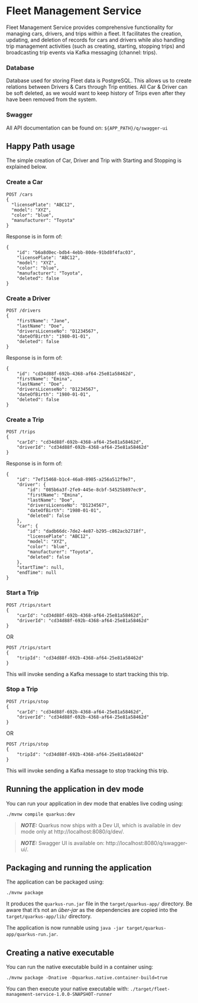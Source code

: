 # Fleet Management Service

Fleet Management Service provides comprehensive functionality for managing cars, drivers, and trips within a fleet. It facilitates the creation, updating, and deletion of records for cars and drivers while also handling trip management activities (such as creating, starting, stopping trips) and broadcasting trip events via Kafka messaging (channel: trips).

### Database
Database used for storing Fleet data is PostgreSQL. This allows us to create relations between Drivers & Cars through Trip entities. All Car & Driver can be soft deleted, as we would want to keep history of Trips even after they have been removed from the system.

### Swagger
All API documentation can be found on:
`${APP_PATH}/q/swagger-ui`

## Happy Path usage
The simple creation of Car, Driver and Trip with Starting and Stopping is explained below.

### Create a Car
```
POST /cars
{
  "licensePlate": "ABC12",
  "model": "XYZ",
  "color": "blue",
  "manufacturer": "Toyota"
}

```
Response is in form of:
```
{
    "id": "b6a8d0ec-bdb4-4ebb-80de-91bd8f4fac03",
    "licensePlate": "ABC12",
    "model": "XYZ",
    "color": "blue",
    "manufacturer": "Toyota",
    "deleted": false
}
```


### Create a Driver
```
POST /drivers
{
    "firstName": "Jane",
    "lastName": "Doe",
    "driversLicenseNo": "D1234567",
    "dateOfBirth": "1980-01-01",
    "deleted": false
}
```
Response is in form of:
```
{
    "id": "cd34d88f-692b-4368-af64-25e81a58462d",
    "firstName": "Emina",
    "lastName": "Doe",
    "driversLicenseNo": "D1234567",
    "dateOfBirth": "1980-01-01",
    "deleted": false
}
```

### Create a Trip
```
POST /trips
{
    "carId": "cd34d88f-692b-4368-af64-25e81a58462d",
    "driverId": "cd34d88f-692b-4368-af64-25e81a58462d"
}
```
Response is in form of:
```
{
    "id": "7ef15468-b1c4-46a8-8985-a256a512f9e7",
    "driver": {
        "id": "085b6a3f-2fe9-445e-8cbf-54525b897ec9",
        "firstName": "Emina",
        "lastName": "Doe",
        "driversLicenseNo": "D1234567",
        "dateOfBirth": "1980-01-01",
        "deleted": false
    },
    "car": {
        "id": "dadb66dc-7de2-4e87-b295-c862acb2718f",
        "licensePlate": "ABC12",
        "model": "XYZ",
        "color": "blue",
        "manufacturer": "Toyota",
        "deleted": false
    },
    "startTime": null,
    "endTime": null
}
```

### Start a Trip
```
POST /trips/start
{
    "carId": "cd34d88f-692b-4368-af64-25e81a58462d",
    "driverId": "cd34d88f-692b-4368-af64-25e81a58462d"
}
```
OR
```
POST /trips/start
{
    "tripId": "cd34d88f-692b-4368-af64-25e81a58462d"
}
```
This will invoke sending a Kafka message to start tracking this trip.

### Stop a Trip
```
POST /trips/stop
{
    "carId": "cd34d88f-692b-4368-af64-25e81a58462d",
    "driverId": "cd34d88f-692b-4368-af64-25e81a58462d"
}
```
OR
```
POST /trips/stop
{
    "tripId": "cd34d88f-692b-4368-af64-25e81a58462d"
}
```
This will invoke sending a Kafka message to stop tracking this trip.

## Running the application in dev mode

You can run your application in dev mode that enables live coding using:
```shell script
./mvnw compile quarkus:dev
```

> **_NOTE:_**  Quarkus now ships with a Dev UI, which is available in dev mode only at http://localhost:8080/q/dev/.

> **_NOTE:_**  Swagger UI is available on: http://localhost:8080/q/swagger-ui/.

## Packaging and running the application

The application can be packaged using:
```shell script
./mvnw package
```
It produces the `quarkus-run.jar` file in the `target/quarkus-app/` directory.
Be aware that it’s not an _über-jar_ as the dependencies are copied into the `target/quarkus-app/lib/` directory.

The application is now runnable using `java -jar target/quarkus-app/quarkus-run.jar`.

## Creating a native executable

You can run the native executable build in a container using: 
```shell script
./mvnw package -Dnative -Dquarkus.native.container-build=true
```

You can then execute your native executable with: `./target/fleet-management-service-1.0.0-SNAPSHOT-runner`
